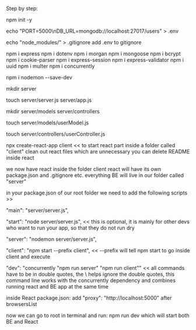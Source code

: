 Step by step:

npm init -y

echo "PORT=5000\nDB_URL=mongodb://localhost:27017/users" > .env

echo "node_modules/" > .gitignore
add .env to gitignore

npm i express
npm i dotenv
npm i morgan
npm i mongoose
npm i bcrypt
npm i cookie-parser
npm i express-session
npm i express-validator
npm i uuid
npm i multer
npm i concurrently

npm i nodemon --save-dev

mkdir server

touch server/server.js server/app.js

mkdir server/models server/controllers

touch server/models/userModel.js

touch server/controllers/userController.js

npx create-react-app client
<< to start react part inside a folder called "client"
clean out react files which are unnecessary
you can delete README inside react

we now have react inside the folder client
react will have its own package.json and .gitignore etc.
everything BE will live in our folder called "server"

in your package.json of our root folder we need to add the following scripts >>

"main": "server/server.js",

"start": "node server/server.js",
<< this is optional, it is mainly for other devs who want to run your app, so that they do not run dry

"server": "nodemon server/server.js",

"client": "npm start --prefix client",
<< --prefix will tell npm start to go inside client and execute

"dev": "concurrently \"npm run server\" \"npm run client\""
<< all commands have to be in double quotes, the \ helps ignore the double quotes, this command line works with the concurrently dependency and combines running react and BE app at the same time

inside React package.json: add "proxy": "http://localhost:5000" after browsersList

now we can go to root in terminal and run:
npm run dev
which will start both BE and React
